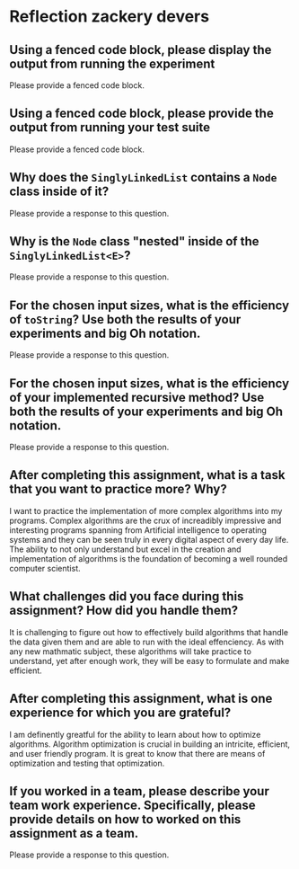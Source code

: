 # Reflection zackery devers

## Using a fenced code block, please display the output from running the experiment

Please provide a fenced code block.

## Using a fenced code block, please provide the output from running your test suite

Please provide a fenced code block.

## Why does the `SinglyLinkedList` contains a `Node` class inside of it?

Please provide a response to this question.

## Why is the `Node` class "nested" inside of the `SinglyLinkedList<E>`?

Please provide a response to this question.

## For the chosen input sizes, what is the efficiency of `toString`? Use both the results of your experiments and big Oh notation.

Please provide a response to this question.

## For the chosen input sizes, what is the efficiency of your implemented recursive method? Use both the results of your experiments and big Oh notation.

Please provide a response to this question.

## After completing this assignment, what is a task that you want to practice more? Why?

I want to practice the implementation of more complex algorithms into my programs. Complex algorithms are the crux of increadibly impressive and interesting programs spanning from Artificial intelligence to operating systems and they can be seen truly in every digital aspect of every day life. The ability to not only understand but excel in the creation and implementation of algorithms is the foundation of becoming a well rounded computer scientist.

## What challenges did you face during this assignment? How did you handle them?

It is challenging to figure out how to effectively build algorithms that handle the data given them and are able to run with the ideal effenciency. As with any new mathmatic subject, these algorithms will take practice to understand, yet after enough work, they will be easy to formulate and make efficient.

## After completing this assignment, what is one experience for which you are grateful?

I am definently greatful for the ability to learn about how to optimize algorithms. Algorithm optimization is crucial in building an intricite, efficient, and user friendly program. It is great to know that there are means of optimization and testing that optimization.

## If you worked in a team, please describe your team work experience. Specifically, please provide details on how to worked on this assignment as a team.

Please provide a response to this question.
